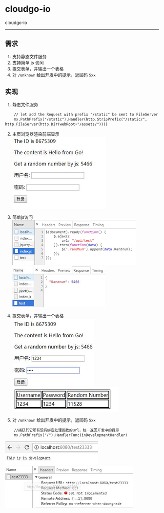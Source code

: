 # cloudgo-io
cloudgo-io

---
## 需求

1. 支持静态文件服务
2. 支持简单 js 访问
3. 提交表单，并输出一个表格
4. 对 `/unknown` 给出开发中的提示，返回码 `5xx`

## 实现

1. 静态文件服务
```
    // let add the Request with prefix "/static" be sent to FileServer
    mx.PathPrefix("/static").Handler(http.StripPrefix("/static/", http.FileServer(http.Dir(webRoot+"/assets/"))))
```
  

2. 主页浏览器渲染前端显示  
![index](./assets/images/index.jpg)
  

3. 简单js访问  
![js1](./assets/images/js1.png)  
![js2](./assets/images/js2.jpg)
  

4. 提交表单，并输出一个表格  
![ex1](./assets/images/ex1.jpg)  
![ex2](./assets/images/ex2.jpg)
  
  
5. 对 `/unknown` 给出开发中的提示，返回码 `5xx`  
```
    //捕获其它所有没有绑定处理函数的url，统一返回开发中的提示
    mx.PathPrefix("/").HandlerFunc(inDevelopmentHandler)
```
![inDevelopment](./assets/images/inDevelopment.jpg)  
![501](./assets/images/501.jpg)

